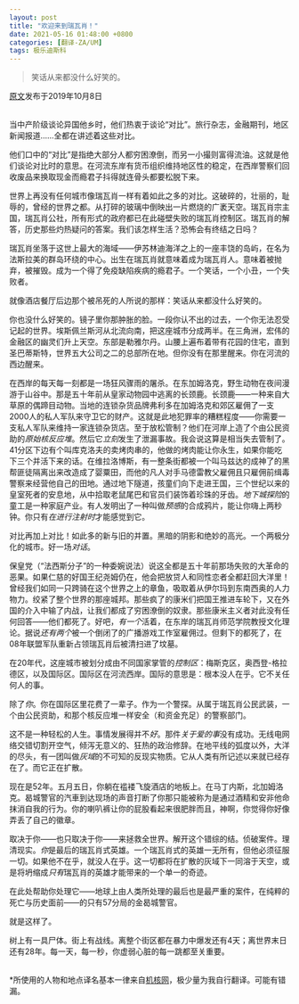 ```yaml
---
layout: post
title: "欢迎来到瑞瓦肖！"
date: 2021-05-16 01:48:00 +0800
categories: [翻译-ZA/UM]
tags: 极乐迪斯科
---
```

> 笑话从来都没什么好笑的。

[原文][welcome-to-revachol-devblog]发布于2019年10月8日<br/><br/>

当中产阶级谈论异国他乡时，他们热衷于谈论“对比”。旅行杂志，金融期刊，地区新闻报道……全都在讲述着这些对比。

他们口中的“对比”是指绝大部分人都穷困潦倒，而另一小撮则富得流油。这就是他们谈论对比时的意思。在河流东岸有货币组织维持地区性的稳定，在西岸警察们回收废品来换取现金而瘾君子抖得就连骨头都要松脱下来。

世界上再没有任何城市像瑞瓦肖一样有着如此之多的对比。这破碎的，壮丽的，耻辱的，曾经的世界之都。从打碎的玻璃中倒映出一片燃烧的广袤天空。瑞瓦肖宗主国，瑞瓦肖公社，所有形式的政府都已在此碰壁失败的瑞瓦肖控制区。瑞瓦肖的解答，历史那些灼热疑问的答案。我们该怎样生活？恐怖会有终结之日吗？

瑞瓦肖坐落于这世上最大的海域——伊苏林迪海洋之上的一座丰饶的岛屿，在名为法斯拉美的群岛环绕的中心。出生在瑞瓦肖就意味着成为瑞瓦肖人。意味着被抛弃，被摧毁。成为一个得了免疫缺陷疾病的瘾君子。一个笑话，一个小丑，一个失败者。

就像酒店餐厅后边那个被吊死的人所说的那样：笑话从来都没什么好笑的。

你也没什么好笑的。镜子里你那肿胀的脸。一段你认不出的过去，一个你无法忍受记起的世界。埃斯佩兰斯河从北流向南，把这座城市分成两半。在三角洲，宏伟的金融区的幽灵们升上天空。东部是勒雅尔丹。山腰上遍布着带有花园的住宅，直到圣巴蒂斯特，世界五大公司之二的总部所在地。但你没有在那里醒来。你在河流的西边醒来。

在西岸的每天每一刻都是一场狂风骤雨的屠杀。在东加姆洛克，野生动物在夜间漫游于山谷中。那是五十年前从皇家动物园中逃离的长颈鹿。长颈鹿——一种来自大草原的偶蹄目动物。当地的连锁杂货品牌弗利多在加姆洛克和郊区雇佣了一支2000人的私人军队来守卫它的财产。这就是此地犯罪率的糟糕程度——你需要一支私人军队来维持一家连锁杂货店。至于放松管制？他们在河岸上造了个由公民资助的*原始核反应堆*。然后它*立刻*发生了泄漏事故。我会说这算是相当失去管制了。41分区下边有个叫库克洛夫的卖烤肉串的，他做的烤肉能让你永生，如果你能吃下三个并活下来的话。在维拉洛博斯，有一整条街都被一个叫马兹达的成神了的黑帮匪徒隔离出来改造成了婴粟田，而他的凡人对手马德雷教父雇佣且只雇佣前缉毒警察来经营他自己的田地。通过地下隧道，孩童们向下走进王国，三个世纪以来的皇室死者的安息地，从中拾取老鼠尾巴和官员们装饰着珍珠的牙齿。*地下城探险*的童工是一种家庭产业。有人发明出了一种叫做*预感*的合成鸦片，能让你嗨上两秒钟。你只有*在进行注射时*才能感觉到它。

对比再加上对比！如此多的新与旧的并置。黑暗的阴影和绝妙的高光。一个两极分化的城市。好一场*对话*。

保皇党（“法西斯分子”的一种委婉说法）说这全都是五十年前那场失败的大革命的恶果。如果仁慈的好国王纪尧姆仍在，他会把放贷人和同性恋者全都赶回大洋里！曾经我们如同一只跨骑在这个世界之上的章鱼，吸取着从伊尔玛到东南西奥的人力物力。绞紧了整个世界的那座城邦。那些疯了的康米们把国王推进车轮下，又在外国的介入中输了内战，让我们都成了穷困潦倒的奴隶。那些康米主义者对此没有任何回答——他们都死了。好吧，*有一个*活着，在东岸的瑞瓦肖师范学院教授文化理论。据说*还有两个*被一个倒闭了的广播游戏工作室雇佣过。但剩下的都死了，在08年联盟军队重新占领瑞瓦肖后被清扫进了坟墓。

在20年代，这座城市被划分成由不同国家掌管的*控制区*：梅斯克区，奥西登-格拉德区，以及国际区。国际区在河流西岸。国际的意思是：根本没人在乎。它不关任何人的事。

除了*你*。你在国际区里花费了一辈子。作为一个警探。从属于瑞瓦肖公民武装，一个由公民资助，和那个核反应堆一样安全（和资金充足）的警察部门。

这不是一种轻松的人生。事情发展得并不*好*。那件*关于爱的事*没有成功。无线电网络交错切割开空气，倾泻无意义的、狂热的政治修辞。在地平线的弧度以外，大洋的尽头，有一团叫做*灰域*的不可知的反现实物质。它从人类有所记述以来就已经存在了。而它正在扩散。

现在是52年。五月五日，你躺在褴褛飞旋酒店的地板上。在马丁内斯，北加姆洛克。曷城警官的汽車到达现场的声音打断了你那只能被称为是通过酒精和安非他命抹消自我的行为。你的喇叭裤让你的屁股看起来很肥胖而且，神啊，你觉得你好像弄丢了自己的徽章。

取决于你——也只取决于你——来拯救全世界。解开这个错综的结。侦破案件。理清现实。*你*是最后的瑞瓦肖式英雄。一个瑞瓦肖式的英雄一无所有，但他必须征服一切。如果他不在乎，就没人在乎。这一切都将在扩散的灰域下一同溶于天空，或是将坍缩成*只有*瑞瓦肖的英雄才能带来的一个单一的奇迹。

在此处帮助你处理它——地球上由人类所处理的最后也是最严重的案件，在纯粹的死亡与历史面前——的只有57分局的金曷城警官。

就是这样了。

树上有一具尸体。街上有战线。离整个街区都在暴力中爆发还有4天；离世界末日还有28年。每一天，每一秒，你虚弱心脏的每一跳都至关重要。<br/><br/>

*所使用的人物和地点译名基本一律来自[机核网][gcores]，极少量为我自行翻译。可能有错漏。


[welcome-to-revachol-devblog]: https://discoelysium.com/devblog/2019/10/08/welcome-to-revachol
[gcores]: https://www.gcores.com/articles/126786
 
